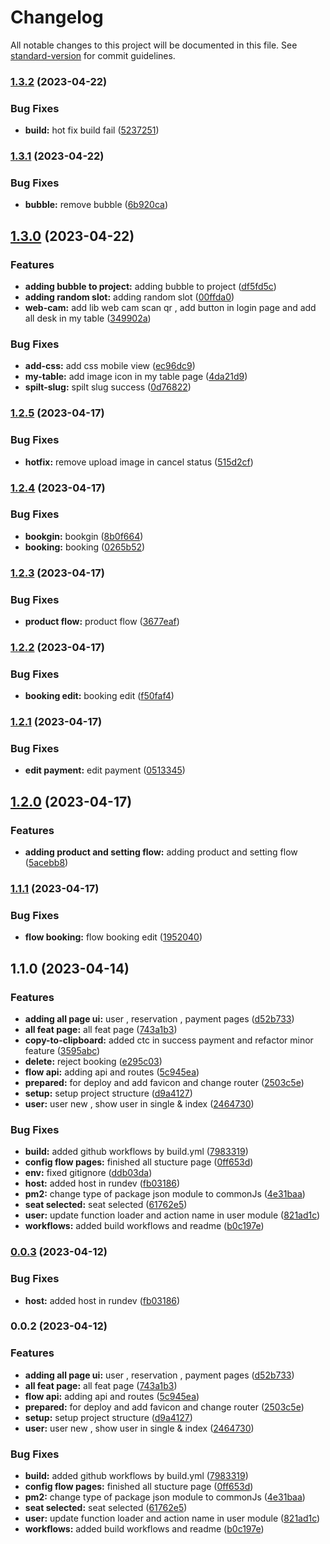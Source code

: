 # Changelog

All notable changes to this project will be documented in this file. See [standard-version](https://github.com/conventional-changelog/standard-version) for commit guidelines.

### [1.3.2](https://github.com/Tweed-tech/com-edu-reuion-dashboard/compare/1.3.1...1.3.2) (2023-04-22)


### Bug Fixes

* **build:** hot fix build fail ([5237251](https://github.com/Tweed-tech/com-edu-reuion-dashboard/commit/5237251f631f31fdde46f858f1af80d87414388a))

### [1.3.1](https://github.com/Tweed-tech/com-edu-reuion-dashboard/compare/1.3.0...1.3.1) (2023-04-22)


### Bug Fixes

* **bubble:** remove bubble ([6b920ca](https://github.com/Tweed-tech/com-edu-reuion-dashboard/commit/6b920ca4b3a1cedda60009dfe16e60b7240a90a1))

## [1.3.0](https://github.com/Tweed-tech/com-edu-reuion-dashboard/compare/1.2.5...1.3.0) (2023-04-22)


### Features

* **adding bubble to project:** adding bubble to project ([df5fd5c](https://github.com/Tweed-tech/com-edu-reuion-dashboard/commit/df5fd5c2d4c5a08229c06928420f4d2f20a00148))
* **adding random slot:** adding random slot ([00ffda0](https://github.com/Tweed-tech/com-edu-reuion-dashboard/commit/00ffda0e70ba6a64acb22562fbae2fb7148090ad))
* **web-cam:** add lib web cam scan qr , add button in login page and add all desk in my table ([349902a](https://github.com/Tweed-tech/com-edu-reuion-dashboard/commit/349902aa6560de80b5831d3bbb5d2bcbe512c94f))


### Bug Fixes

* **add-css:** add css mobile view ([ec96dc9](https://github.com/Tweed-tech/com-edu-reuion-dashboard/commit/ec96dc9f08c80da14041f83da4108b5065a9f3ee))
* **my-table:** add image icon in my table page ([4da21d9](https://github.com/Tweed-tech/com-edu-reuion-dashboard/commit/4da21d96c2b646cc3fa94047abf4422f1029d15c))
* **spilt-slug:** spilt slug success ([0d76822](https://github.com/Tweed-tech/com-edu-reuion-dashboard/commit/0d76822c007c08e70c3ad5d5d5a51a942333d015))

### [1.2.5](https://github.com/Tweed-tech/com-edu-reuion-dashboard/compare/1.2.4...1.2.5) (2023-04-17)


### Bug Fixes

* **hotfix:** remove upload image in cancel status ([515d2cf](https://github.com/Tweed-tech/com-edu-reuion-dashboard/commit/515d2cf66fb813019b74564a131ef817040e522b))

### [1.2.4](https://github.com/Tweed-tech/com-edu-reuion-dashboard/compare/1.2.3...1.2.4) (2023-04-17)


### Bug Fixes

* **bookgin:** bookgin ([8b0f664](https://github.com/Tweed-tech/com-edu-reuion-dashboard/commit/8b0f6645a4978f9ff160e38a75d72391a51d80e5))
* **booking:** booking ([0265b52](https://github.com/Tweed-tech/com-edu-reuion-dashboard/commit/0265b52aa07df19376080146b7cfcc63e0942ac0))

### [1.2.3](https://github.com/Tweed-tech/com-edu-reuion-dashboard/compare/1.2.2...1.2.3) (2023-04-17)


### Bug Fixes

* **product flow:** product flow ([3677eaf](https://github.com/Tweed-tech/com-edu-reuion-dashboard/commit/3677eaf2a67a702ee4f6f9645dfd6dcc584a5d3e))

### [1.2.2](https://github.com/Tweed-tech/com-edu-reuion-dashboard/compare/1.2.1...1.2.2) (2023-04-17)


### Bug Fixes

* **booking edit:** booking edit ([f50faf4](https://github.com/Tweed-tech/com-edu-reuion-dashboard/commit/f50faf42235fe07c1e336645397f573edaba6f6f))

### [1.2.1](https://github.com/Tweed-tech/com-edu-reuion-dashboard/compare/1.2.0...1.2.1) (2023-04-17)


### Bug Fixes

* **edit payment:** edit payment ([0513345](https://github.com/Tweed-tech/com-edu-reuion-dashboard/commit/051334585f791183ba2af78164eac3d77c46d2af))

## [1.2.0](https://github.com/Tweed-tech/com-edu-reuion-dashboard/compare/1.1.1...1.2.0) (2023-04-17)


### Features

* **adding product and setting flow:** adding product and setting flow ([5acebb8](https://github.com/Tweed-tech/com-edu-reuion-dashboard/commit/5acebb8750274f9a29cac64e1c55e41dccfcab02))

### [1.1.1](https://github.com/Tweed-tech/com-edu-reuion-dashboard/compare/v1.1.0...v1.1.1) (2023-04-17)


### Bug Fixes

* **flow booking:** flow booking edit ([1952040](https://github.com/Tweed-tech/com-edu-reuion-dashboard/commit/1952040c75be1291293408b0928b8fdd8571d78e))

## 1.1.0 (2023-04-14)


### Features

* **adding all page ui:** user , reservation , payment pages ([d52b733](https://github.com/Tweed-tech/com-edu-reuion-dashboard/commit/d52b7330f85f58efbd2b391cac1e53a69a660d28))
* **all feat page:** all feat page ([743a1b3](https://github.com/Tweed-tech/com-edu-reuion-dashboard/commit/743a1b332f4f12cd7f35b25ba1c56fd41cc1efe7))
* **copy-to-clipboard:** added ctc in success payment and refactor minor feature ([3595abc](https://github.com/Tweed-tech/com-edu-reuion-dashboard/commit/3595abc15582b857c885caefaa015103827b32d0))
* **delete:** reject booking ([e295c03](https://github.com/Tweed-tech/com-edu-reuion-dashboard/commit/e295c0351fce8674176e6230107e6f31cb0edb9b))
* **flow api:** adding api and routes ([5c945ea](https://github.com/Tweed-tech/com-edu-reuion-dashboard/commit/5c945ea0d1529f419979ed8a439920750e93b03f))
* **prepared:** for deploy and add favicon and change router ([2503c5e](https://github.com/Tweed-tech/com-edu-reuion-dashboard/commit/2503c5eeb2af3dbc888251439ea15f5c334fc24b))
* **setup:** setup project structure ([d9a4127](https://github.com/Tweed-tech/com-edu-reuion-dashboard/commit/d9a41274fbb3eea7cf9d98fb45ab7f9558d190a0))
* **user:** user new , show user in single & index ([2464730](https://github.com/Tweed-tech/com-edu-reuion-dashboard/commit/2464730585c04c4a24a0922ff10c96a22ec0dcdb))


### Bug Fixes

* **build:** added github workflows by build.yml ([7983319](https://github.com/Tweed-tech/com-edu-reuion-dashboard/commit/7983319533755f827edf4b50d119f374d078bbdf))
* **config flow pages:** finished all stucture page ([0ff653d](https://github.com/Tweed-tech/com-edu-reuion-dashboard/commit/0ff653de60f9c5d669187216fa9105d729634883))
* **env:** fixed gitignore ([ddb03da](https://github.com/Tweed-tech/com-edu-reuion-dashboard/commit/ddb03dad0a0f260c270d8923ce35eb6bba32f193))
* **host:** added host in rundev ([fb03186](https://github.com/Tweed-tech/com-edu-reuion-dashboard/commit/fb0318601a335f23f10e345b79126aa2a93b7820))
* **pm2:** change type of package json module to commonJs ([4e31baa](https://github.com/Tweed-tech/com-edu-reuion-dashboard/commit/4e31baa7bd896d295c5a5100fe92bb6a63fda28d))
* **seat selected:** seat selected ([61762e5](https://github.com/Tweed-tech/com-edu-reuion-dashboard/commit/61762e5ed0a82351814dfe6780ebd87756527f5c))
* **user:** update function loader and action name in user module ([821ad1c](https://github.com/Tweed-tech/com-edu-reuion-dashboard/commit/821ad1c661f5bd2ffa14f8955147387dc4c06e2a))
* **workflows:** added build workflows and readme ([b0c197e](https://github.com/Tweed-tech/com-edu-reuion-dashboard/commit/b0c197e9120d8039ee6e809c24a46a87c4faabdf))

### [0.0.3](https://github.com/Tweed-tech/com-edu-reuion-dashboard/compare/0.0.2...0.0.3) (2023-04-12)


### Bug Fixes

* **host:** added host in rundev ([fb03186](https://github.com/Tweed-tech/com-edu-reuion-dashboard/commit/fb0318601a335f23f10e345b79126aa2a93b7820))

### 0.0.2 (2023-04-12)


### Features

* **adding all page ui:** user , reservation , payment pages ([d52b733](https://github.com/Tweed-tech/com-edu-reuion-dashboard/commit/d52b7330f85f58efbd2b391cac1e53a69a660d28))
* **all feat page:** all feat page ([743a1b3](https://github.com/Tweed-tech/com-edu-reuion-dashboard/commit/743a1b332f4f12cd7f35b25ba1c56fd41cc1efe7))
* **flow api:** adding api and routes ([5c945ea](https://github.com/Tweed-tech/com-edu-reuion-dashboard/commit/5c945ea0d1529f419979ed8a439920750e93b03f))
* **prepared:** for deploy and add favicon and change router ([2503c5e](https://github.com/Tweed-tech/com-edu-reuion-dashboard/commit/2503c5eeb2af3dbc888251439ea15f5c334fc24b))
* **setup:** setup project structure ([d9a4127](https://github.com/Tweed-tech/com-edu-reuion-dashboard/commit/d9a41274fbb3eea7cf9d98fb45ab7f9558d190a0))
* **user:** user new , show user in single & index ([2464730](https://github.com/Tweed-tech/com-edu-reuion-dashboard/commit/2464730585c04c4a24a0922ff10c96a22ec0dcdb))


### Bug Fixes

* **build:** added github workflows by build.yml ([7983319](https://github.com/Tweed-tech/com-edu-reuion-dashboard/commit/7983319533755f827edf4b50d119f374d078bbdf))
* **config flow pages:** finished all stucture page ([0ff653d](https://github.com/Tweed-tech/com-edu-reuion-dashboard/commit/0ff653de60f9c5d669187216fa9105d729634883))
* **pm2:** change type of package json module to commonJs ([4e31baa](https://github.com/Tweed-tech/com-edu-reuion-dashboard/commit/4e31baa7bd896d295c5a5100fe92bb6a63fda28d))
* **seat selected:** seat selected ([61762e5](https://github.com/Tweed-tech/com-edu-reuion-dashboard/commit/61762e5ed0a82351814dfe6780ebd87756527f5c))
* **user:** update function loader and action name in user module ([821ad1c](https://github.com/Tweed-tech/com-edu-reuion-dashboard/commit/821ad1c661f5bd2ffa14f8955147387dc4c06e2a))
* **workflows:** added build workflows and readme ([b0c197e](https://github.com/Tweed-tech/com-edu-reuion-dashboard/commit/b0c197e9120d8039ee6e809c24a46a87c4faabdf))
